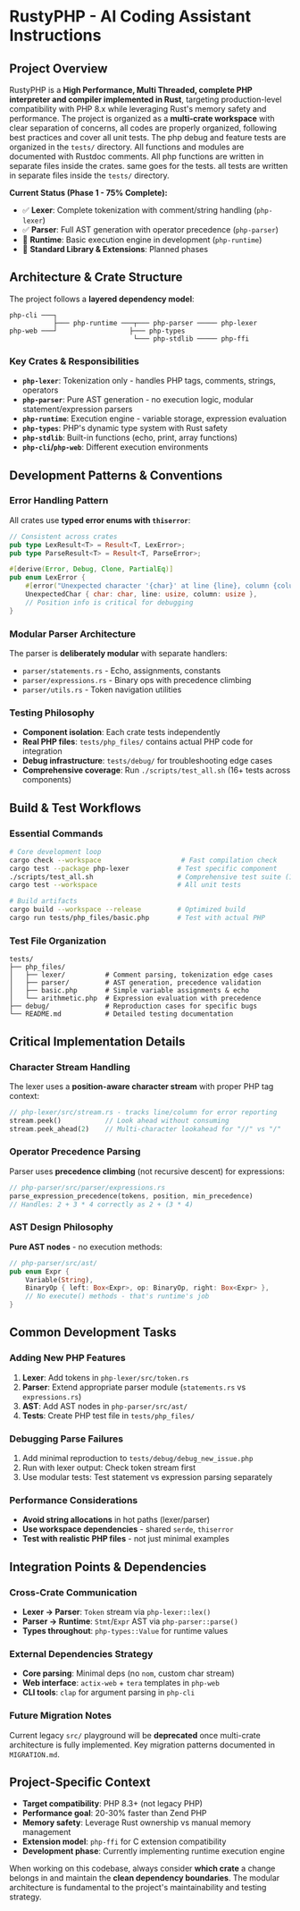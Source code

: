 # RustyPHP - AI Coding Assistant Instructions

## Project Overview

RustyPHP is a **High Performance, Multi Threaded, complete PHP interpreter and compiler implemented in Rust**, targeting production-level compatibility with PHP 8.x while leveraging Rust's memory safety and performance. The project is organized as a **multi-crate workspace** with clear separation of concerns, all codes are properly organized, following best practices and cover all unit tests. The php debug and feature tests are organized in the `tests/` directory. All functions and modules are documented with Rustdoc comments. All php functions are written in separate files inside the crates. same goes for the tests. all tests are written in separate files inside the `tests/` directory. 

**Current Status (Phase 1 - 75% Complete):**
- ✅ **Lexer**: Complete tokenization with comment/string handling (`php-lexer`)
- ✅ **Parser**: Full AST generation with operator precedence (`php-parser`) 
- 🚧 **Runtime**: Basic execution engine in development (`php-runtime`)
- 📅 **Standard Library & Extensions**: Planned phases

## Architecture & Crate Structure

The project follows a **layered dependency model**:

```
php-cli ───┐
           ├─── php-runtime ───┬─── php-parser ───── php-lexer
php-web ───┘                  ├─── php-types
                               └─── php-stdlib ───── php-ffi
```

### Key Crates & Responsibilities

- **`php-lexer`**: Tokenization only - handles PHP tags, comments, strings, operators
- **`php-parser`**: Pure AST generation - no execution logic, modular statement/expression parsers
- **`php-runtime`**: Execution engine - variable storage, expression evaluation
- **`php-types`**: PHP's dynamic type system with Rust safety
- **`php-stdlib`**: Built-in functions (echo, print, array functions)
- **`php-cli`/`php-web`**: Different execution environments

## Development Patterns & Conventions

### Error Handling Pattern
All crates use **typed error enums with `thiserror`**:
```rust
// Consistent across crates
pub type LexResult<T> = Result<T, LexError>;
pub type ParseResult<T> = Result<T, ParseError>;

#[derive(Error, Debug, Clone, PartialEq)]
pub enum LexError {
    #[error("Unexpected character '{char}' at line {line}, column {column}")]
    UnexpectedChar { char: char, line: usize, column: usize },
    // Position info is critical for debugging
}
```

### Modular Parser Architecture
The parser is **deliberately modular** with separate handlers:
- `parser/statements.rs` - Echo, assignments, constants
- `parser/expressions.rs` - Binary ops with precedence climbing
- `parser/utils.rs` - Token navigation utilities

### Testing Philosophy
- **Component isolation**: Each crate tests independently
- **Real PHP files**: `tests/php_files/` contains actual PHP code for integration
- **Debug infrastructure**: `tests/debug/` for troubleshooting edge cases
- **Comprehensive coverage**: Run `./scripts/test_all.sh` (16+ tests across components)

## Build & Test Workflows

### Essential Commands
```bash
# Core development loop
cargo check --workspace                    # Fast compilation check
cargo test --package php-lexer            # Test specific component
./scripts/test_all.sh                     # Comprehensive test suite (16 tests)
cargo test --workspace                    # All unit tests

# Build artifacts
cargo build --workspace --release         # Optimized build
cargo run tests/php_files/basic.php       # Test with actual PHP
```

### Test File Organization
```
tests/
├── php_files/
│   ├── lexer/          # Comment parsing, tokenization edge cases
│   ├── parser/         # AST generation, precedence validation
│   ├── basic.php       # Simple variable assignments & echo
│   └── arithmetic.php  # Expression evaluation with precedence
├── debug/              # Reproduction cases for specific bugs
└── README.md           # Detailed testing documentation
```

## Critical Implementation Details

### Character Stream Handling
The lexer uses a **position-aware character stream** with proper PHP tag context:
```rust
// php-lexer/src/stream.rs - tracks line/column for error reporting
stream.peek()           // Look ahead without consuming
stream.peek_ahead(2)    // Multi-character lookahead for "//" vs "/"
```

### Operator Precedence Parsing
Parser uses **precedence climbing** (not recursive descent) for expressions:
```rust
// php-parser/src/parser/expressions.rs
parse_expression_precedence(tokens, position, min_precedence)
// Handles: 2 + 3 * 4 correctly as 2 + (3 * 4)
```

### AST Design Philosophy
**Pure AST nodes** - no execution methods:
```rust
// php-parser/src/ast/
pub enum Expr {
    Variable(String),
    BinaryOp { left: Box<Expr>, op: BinaryOp, right: Box<Expr> },
    // No execute() methods - that's runtime's job
}
```

## Common Development Tasks

### Adding New PHP Features
1. **Lexer**: Add tokens in `php-lexer/src/token.rs`
2. **Parser**: Extend appropriate parser module (`statements.rs` vs `expressions.rs`)
3. **AST**: Add AST nodes in `php-parser/src/ast/`
4. **Tests**: Create PHP test file in `tests/php_files/`

### Debugging Parse Failures
1. Add minimal reproduction to `tests/debug/debug_new_issue.php`
2. Run with lexer output: Check token stream first
3. Use modular tests: Test statement vs expression parsing separately

### Performance Considerations
- **Avoid string allocations** in hot paths (lexer/parser)
- **Use workspace dependencies** - shared `serde`, `thiserror`
- **Test with realistic PHP files** - not just minimal examples

## Integration Points & Dependencies

### Cross-Crate Communication
- **Lexer → Parser**: `Token` stream via `php-lexer::lex()`
- **Parser → Runtime**: `Stmt`/`Expr` AST via `php-parser::parse()`
- **Types throughout**: `php-types::Value` for runtime values

### External Dependencies Strategy
- **Core parsing**: Minimal deps (no `nom`, custom char stream)
- **Web interface**: `actix-web` + `tera` templates in `php-web`
- **CLI tools**: `clap` for argument parsing in `php-cli`

### Future Migration Notes
Current legacy `src/` playground will be **deprecated** once multi-crate architecture is fully implemented. Key migration patterns documented in `MIGRATION.md`.

## Project-Specific Context

- **Target compatibility**: PHP 8.3+ (not legacy PHP)
- **Performance goal**: 20-30% faster than Zend PHP
- **Memory safety**: Leverage Rust ownership vs manual memory management
- **Extension model**: `php-ffi` for C extension compatibility
- **Development phase**: Currently implementing runtime execution engine

When working on this codebase, always consider **which crate** a change belongs in and maintain the **clean dependency boundaries**. The modular architecture is fundamental to the project's maintainability and testing strategy.